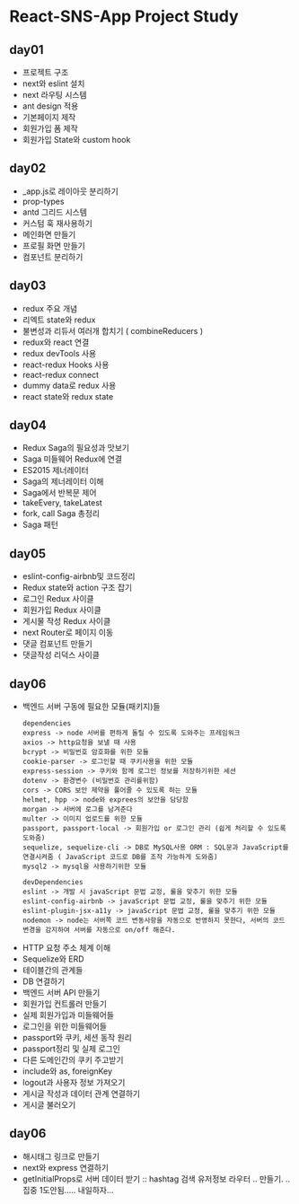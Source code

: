 # React-SNS-App Project Study

## day01
- 프로젝트 구조
- next와 eslint 설치
- next 라우팅 시스템
- ant design 적용
- 기본페이지 제작
- 회원가입 폼 제작
- 회원가입 State와 custom hook

## day02
- _app.js로 레이아웃 분리하기
- prop-types
- antd 그리드 시스템
- 커스텀 훅 재사용하기
- 메인화면 만들기
- 프로필 화면 만들기
- 컴포넌트 분리하기

## day03
- redux 주요 개념
- 리엑트 state와 redux
- 불변성과 리듀서 여러개 합치기 ( combineReducers )
- redux와 react 연결
- redux devTools 사용
- react-redux Hooks 사용
- react-redux connect
- dummy data로 redux 사용
- react state와 redux state

## day04
- Redux Saga의 필요성과 맛보기
- Saga 미들웨어 Redux에 연결
- ES2015 제너레이터
- Saga의 제너레이터 이해
- Saga에서 반복문 제어
- takeEvery, takeLatest
- fork, call Saga 총정리
- Saga 패턴

## day05
- eslint-config-airbnb및 코드정리
- Redux state와 action 구조 잡기
- 로그인 Redux 사이클
- 회원가입 Redux 사이클
- 게시물 작성 Redux 사이클
- next Router로 페이지 이동
- 댓글 컴포넌트 만들기
- 댓글작성 리덕스 사이클

## day06
- 백엔드 서버 구동에 필요한 모듈(패키지)들<br>
  ```
  dependencies
  express -> node 서버를 편하게 돌릴 수 있도록 도와주는 프레임워크
  axios -> http요청을 보낼 때 사용
  bcrypt -> 비밀번호 암호화를 위한 모듈
  cookie-parser -> 로그인할 때 쿠키사용을 위한 모듈
  express-session -> 쿠키와 함께 로그인 정보를 저장하기위한 세션
  dotenv -> 환경변수 (비밀번호 관리를위함)
  cors -> CORS 보안 제약을 풀어줄 수 있도록 하는 모듈
  helmet, hpp -> node와 exprees의 보안을 담당함
  morgan -> 서버에 로그를 남겨준다
  multer -> 이미지 업로드를 위한 모듈
  passport, passport-local -> 회원가입 or 로그인 관리 (쉽게 처리할 수 있도록 도와줌)
  sequelize, sequelize-cli -> DB로 MySQL사용 ORM : SQL문과 JavaScript를 연결시켜줌 ( JavaScript 코드로 DB를 조작 가능하게 도와줌)
  mysql2 -> mysql을 사용하기위한 모듈

  devDependencies
  eslint -> 개발 시 javaScript 문법 교정, 룰을 맞추기 위한 모듈
  eslint-config-airbnb -> javaScript 문법 교정, 룰을 맞추기 위한 모듈
  eslint-plugin-jsx-a11y -> javaScript 문법 교정, 룰을 맞추기 위한 모듈
  nodemon -> node는 서버쪽 코드 변동사항을 자동으로 반영하지 못한다, 서버의 코드 변경을 감지하여 서버를 자동으로 on/off 해준다.
  ```
- HTTP 요청 주소 체계 이해
- Sequelize와 ERD
- 테이블간의 관계들
- DB 연결하기
- 백엔드 서버 API 만들기
- 회원가입 컨트롤러 만들기
- 실제 회원가입과 미들웨어들
- 로그인을 위한 미들웨어들
- passport와 쿠키, 세션 동작 원리
- passport정리 및 실제 로그인
- 다른 도메인간의 쿠키 주고받기
- include와 as, foreignKey
- logout과 사용자 정보 가져오기
- 게시글 작성과 데이터 관계 연결하기
- 게시글 불러오기

## day06
- 해시태그 링크로 만들기
- next와 express 연결하기
- getInitialProps로 서버 데이터 받기
:: hashtag 검색 유저정보 라우터 .. 만들기. .. 집중 1도안됨..... 내일하자...